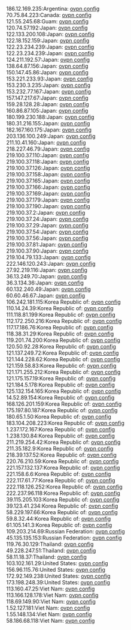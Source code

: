 186.12.169.235:Argentina: [ovpn config](vpn/186_12_169_235.ovpn)  
70.75.84.223:Canada: [ovpn config](vpn/70_75_84_223.ovpn)  
121.55.245.68:Guam: [ovpn config](vpn/121_55_245_68.ovpn)  
120.74.57.192:Japan: [ovpn config](vpn/120_74_57_192.ovpn)  
122.133.200.108:Japan: [ovpn config](vpn/122_133_200_108.ovpn)  
122.18.152.159:Japan: [ovpn config](vpn/122_18_152_159.ovpn)  
122.23.234.239:Japan: [ovpn config](vpn/122_23_234_239.ovpn)  
122.23.234.239:Japan: [ovpn config](vpn/122_23_234_239.ovpn)  
124.211.192.57:Japan: [ovpn config](vpn/124_211_192_57.ovpn)  
138.64.87.156:Japan: [ovpn config](vpn/138_64_87_156.ovpn)  
150.147.45.86:Japan: [ovpn config](vpn/150_147_45_86.ovpn)  
153.221.233.93:Japan: [ovpn config](vpn/153_221_233_93.ovpn)  
153.230.3.235:Japan: [ovpn config](vpn/153_230_3_235.ovpn)  
153.232.77.167:Japan: [ovpn config](vpn/153_232_77_167.ovpn)  
157.147.217.67:Japan: [ovpn config](vpn/157_147_217_67.ovpn)  
159.28.128.28:Japan: [ovpn config](vpn/159_28_128_28.ovpn)  
160.86.87.105:Japan: [ovpn config](vpn/160_86_87_105.ovpn)  
180.199.230.188:Japan: [ovpn config](vpn/180_199_230_188.ovpn)  
180.31.216.155:Japan: [ovpn config](vpn/180_31_216_155.ovpn)  
182.167.160.175:Japan: [ovpn config](vpn/182_167_160_175.ovpn)  
203.136.100.249:Japan: [ovpn config](vpn/203_136_100_249.ovpn)  
211.10.41.160:Japan: [ovpn config](vpn/211_10_41_160.ovpn)  
218.227.46.79:Japan: [ovpn config](vpn/218_227_46_79.ovpn)  
219.100.37.110:Japan: [ovpn config](vpn/219_100_37_110.ovpn)  
219.100.37.118:Japan: [ovpn config](vpn/219_100_37_118.ovpn)  
219.100.37.126:Japan: [ovpn config](vpn/219_100_37_126.ovpn)  
219.100.37.158:Japan: [ovpn config](vpn/219_100_37_158.ovpn)  
219.100.37.165:Japan: [ovpn config](vpn/219_100_37_165.ovpn)  
219.100.37.166:Japan: [ovpn config](vpn/219_100_37_166.ovpn)  
219.100.37.169:Japan: [ovpn config](vpn/219_100_37_169.ovpn)  
219.100.37.179:Japan: [ovpn config](vpn/219_100_37_179.ovpn)  
219.100.37.190:Japan: [ovpn config](vpn/219_100_37_190.ovpn)  
219.100.37.2:Japan: [ovpn config](vpn/219_100_37_2.ovpn)  
219.100.37.24:Japan: [ovpn config](vpn/219_100_37_24.ovpn)  
219.100.37.29:Japan: [ovpn config](vpn/219_100_37_29.ovpn)  
219.100.37.54:Japan: [ovpn config](vpn/219_100_37_54.ovpn)  
219.100.37.56:Japan: [ovpn config](vpn/219_100_37_56.ovpn)  
219.100.37.81:Japan: [ovpn config](vpn/219_100_37_81.ovpn)  
219.100.37.90:Japan: [ovpn config](vpn/219_100_37_90.ovpn)  
219.104.79.133:Japan: [ovpn config](vpn/219_104_79_133.ovpn)  
222.146.120.243:Japan: [ovpn config](vpn/222_146_120_243.ovpn)  
27.92.219.116:Japan: [ovpn config](vpn/27_92_219_116.ovpn)  
36.13.249.70:Japan: [ovpn config](vpn/36_13_249_70.ovpn)  
36.3.134.36:Japan: [ovpn config](vpn/36_3_134_36.ovpn)  
60.132.240.49:Japan: [ovpn config](vpn/60_132_240_49.ovpn)  
60.60.46.67:Japan: [ovpn config](vpn/60_60_46_67.ovpn)  
106.242.181.115:Korea Republic of: [ovpn config](vpn/106_242_181_115.ovpn)  
110.14.24.39:Korea Republic of: [ovpn config](vpn/110_14_24_39.ovpn)  
111.118.81.199:Korea Republic of: [ovpn config](vpn/111_118_81_199.ovpn)  
112.172.250.216:Korea Republic of: [ovpn config](vpn/112_172_250_216.ovpn)  
117.17.186.76:Korea Republic of: [ovpn config](vpn/117_17_186_76.ovpn)  
118.38.31.29:Korea Republic of: [ovpn config](vpn/118_38_31_29.ovpn)  
119.201.74.200:Korea Republic of: [ovpn config](vpn/119_201_74_200.ovpn)  
120.50.92.28:Korea Republic of: [ovpn config](vpn/120_50_92_28.ovpn)  
121.137.249.72:Korea Republic of: [ovpn config](vpn/121_137_249_72.ovpn)  
121.144.228.62:Korea Republic of: [ovpn config](vpn/121_144_228_62.ovpn)  
121.159.58.83:Korea Republic of: [ovpn config](vpn/121_159_58_83.ovpn)  
121.171.255.212:Korea Republic of: [ovpn config](vpn/121_171_255_212.ovpn)  
121.175.157.19:Korea Republic of: [ovpn config](vpn/121_175_157_19.ovpn)  
121.184.5.178:Korea Republic of: [ovpn config](vpn/121_184_5_178.ovpn)  
125.132.154.165:Korea Republic of: [ovpn config](vpn/125_132_154_165.ovpn)  
14.52.89.154:Korea Republic of: [ovpn config](vpn/14_52_89_154.ovpn)  
168.126.201.159:Korea Republic of: [ovpn config](vpn/168_126_201_159.ovpn)  
175.197.80.187:Korea Republic of: [ovpn config](vpn/175_197_80_187.ovpn)  
180.65.1.50:Korea Republic of: [ovpn config](vpn/180_65_1_50.ovpn)  
183.104.208.223:Korea Republic of: [ovpn config](vpn/183_104_208_223.ovpn)  
1.237.172.167:Korea Republic of: [ovpn config](vpn/1_237_172_167.ovpn)  
1.238.130.84:Korea Republic of: [ovpn config](vpn/1_238_130_84.ovpn)  
211.219.254.42:Korea Republic of: [ovpn config](vpn/211_219_254_42.ovpn)  
211.35.182.9:Korea Republic of: [ovpn config](vpn/211_35_182_9.ovpn)  
218.39.137.52:Korea Republic of: [ovpn config](vpn/218_39_137_52.ovpn)  
220.76.210.59:Korea Republic of: [ovpn config](vpn/220_76_210_59.ovpn)  
221.157.132.137:Korea Republic of: [ovpn config](vpn/221_157_132_137.ovpn)  
221.158.6.6:Korea Republic of: [ovpn config](vpn/221_158_6_6.ovpn)  
222.117.61.77:Korea Republic of: [ovpn config](vpn/222_117_61_77.ovpn)  
222.118.126.252:Korea Republic of: [ovpn config](vpn/222_118_126_252.ovpn)  
222.237.96.118:Korea Republic of: [ovpn config](vpn/222_237_96_118.ovpn)  
39.115.205.103:Korea Republic of: [ovpn config](vpn/39_115_205_103.ovpn)  
39.123.41.234:Korea Republic of: [ovpn config](vpn/39_123_41_234.ovpn)  
58.229.197.66:Korea Republic of: [ovpn config](vpn/58_229_197_66.ovpn)  
59.8.32.44:Korea Republic of: [ovpn config](vpn/59_8_32_44.ovpn)  
61.105.141.3:Korea Republic of: [ovpn config](vpn/61_105_141_3.ovpn)  
109.203.214.69:Russian Federation: [ovpn config](vpn/109_203_214_69.ovpn)  
45.135.135.153:Russian Federation: [ovpn config](vpn/45_135_135_153.ovpn)  
119.76.30.129:Thailand: [ovpn config](vpn/119_76_30_129.ovpn)  
49.228.247.51:Thailand: [ovpn config](vpn/49_228_247_51.ovpn)  
58.11.18.37:Thailand: [ovpn config](vpn/58_11_18_37.ovpn)  
103.102.161.29:United States: [ovpn config](vpn/103_102_161_29.ovpn)  
156.96.115.76:United States: [ovpn config](vpn/156_96_115_76.ovpn)  
172.92.149.238:United States: [ovpn config](vpn/172_92_149_238.ovpn)  
173.198.248.39:United States: [ovpn config](vpn/173_198_248_39.ovpn)  
113.160.47.25:Viet Nam: [ovpn config](vpn/113_160_47_25.ovpn)  
113.166.128.178:Viet Nam: [ovpn config](vpn/113_166_128_178.ovpn)  
118.69.149.90:Viet Nam: [ovpn config](vpn/118_69_149_90.ovpn)  
1.52.127.181:Viet Nam: [ovpn config](vpn/1_52_127_181.ovpn)  
1.55.148.134:Viet Nam: [ovpn config](vpn/1_55_148_134.ovpn)  
58.186.68.118:Viet Nam: [ovpn config](vpn/58_186_68_118.ovpn)  
